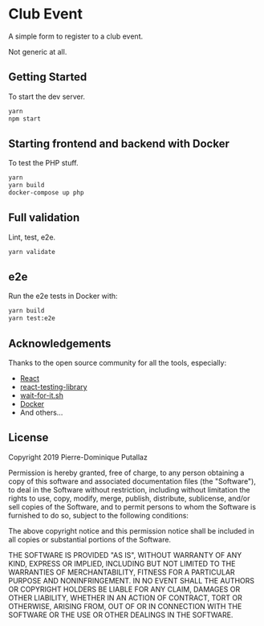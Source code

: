 # Club Event

A simple form to register to a club event.

Not generic at all.

## Getting Started

To start the dev server.

```bash
yarn
npm start
```

## Starting frontend and backend with Docker

To test the PHP stuff.

```bash
yarn
yarn build
docker-compose up php
```

## Full validation

Lint, test, e2e.

```bash
yarn validate
```

## e2e

Run the e2e tests in Docker with:

```bash
yarn build
yarn test:e2e
```

## Acknowledgements

Thanks to the open source community for all the tools, especially:

- [React](https://reactjs.org/)
- [react-testing-library](https://github.com/kentcdodds/react-testing-library)
- [wait-for-it.sh](https://github.com/vishnubob/wait-for-it)
- [Docker](https://www.docker.com/)
- And others...

## License

Copyright 2019 Pierre-Dominique Putallaz

Permission is hereby granted, free of charge, to any person obtaining a copy of this software and associated documentation files (the "Software"), to deal in the Software without restriction, including without limitation the rights to use, copy, modify, merge, publish, distribute, sublicense, and/or sell copies of the Software, and to permit persons to whom the Software is furnished to do so, subject to the following conditions:

The above copyright notice and this permission notice shall be included in all copies or substantial portions of the Software.

THE SOFTWARE IS PROVIDED "AS IS", WITHOUT WARRANTY OF ANY KIND, EXPRESS OR IMPLIED, INCLUDING BUT NOT LIMITED TO THE WARRANTIES OF MERCHANTABILITY, FITNESS FOR A PARTICULAR PURPOSE AND NONINFRINGEMENT. IN NO EVENT SHALL THE AUTHORS OR COPYRIGHT HOLDERS BE LIABLE FOR ANY CLAIM, DAMAGES OR OTHER LIABILITY, WHETHER IN AN ACTION OF CONTRACT, TORT OR OTHERWISE, ARISING FROM, OUT OF OR IN CONNECTION WITH THE SOFTWARE OR THE USE OR OTHER DEALINGS IN THE SOFTWARE.
